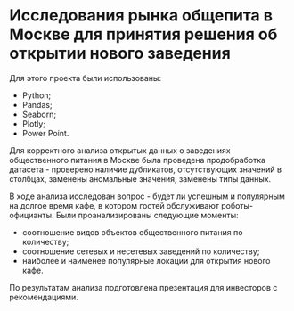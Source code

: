 # Исследования рынка общепита в Москве для принятия решения об открытии нового заведения

Для этого проекта были использованы:
- Python;
- Pandas;
- Seaborn;
- Plotly;
- Power Point.

Для корректного анализа открытых данных о заведениях общественного питания в Москве была проведена продобработка датасета - проверено наличие дубликатов, отсутствующих значений в столбцах, заменены аномальные значения, заменены типы данных.

В ходе анализа исследован вопрос - будет ли успешным и популярным на долгое время кафе, в котором гостей обслуживают роботы-официанты. Были проанализированы следующие моменты:
- соотношение видов объектов общественного питания по количеству;
- соотношение сетевых и несетевых заведений по количеству;
- наиболее и наименее популярные локации для открытия нового кафе.
 
 По результатам анализа подготовлена презентация для инвесторов с рекомендациями.

